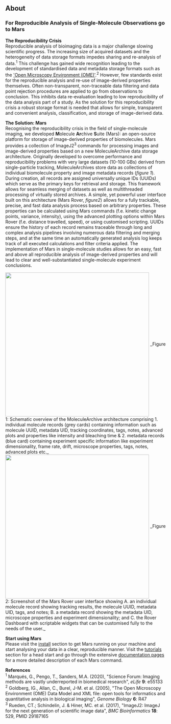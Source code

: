 ## About

### For Reproducible Analysis of Single-Molecule Observations go to Mars

**The Reproducibility Crisis**  
Reproducible analysis of bioimaging data is a major challenge slowing scientific progress. The increasing size of acquired datasets and the heterogeneity of data storage formats impedes sharing and re-analysis of data.<sup>1</sup> This challenge has gained wide recognition leading to the development of standardised data and metadata storage formats such as the ['Open Microscopy Environment (OME)'](https://duderstadt-lab.github.io/mars-docs/docs/OME/datarequirements/).<sup>2</sup>
However, few standards exist for the reproducible analysis and re-use of image-derived properties themselves. Often non-transparent, non-traceable data filtering and data point rejection procedures are applied to go from observations to conclusion. This inhibits data re-evaluation leading to low reproducibility of the data analysis part of a study. As the solution for this reproducibility crisis a robust storage format is needed that allows for simple, transparent and convenient analysis, classification, and storage of image-derived data.

**The Solution: Mars**  
Recognising the reproducibility crisis in the field of single-molecule imaging, we developed **M**olecule **Ar**chive **S**uite (Mars): an open-source platform for storage of image-derived properties of biomolecules. Mars provides a collection of ImageJ2<sup>3</sup> commands for processing images and image-derived properties based on a new MoleculeArchive data storage architecture. Originally developed to overcome performance and reproducibility problems with very large datasets (10-100 GBs) derived from single-particle tracking, MoleculeArchives store data as collections of individual biomolecule property and image metadata records (_figure 1_). During creation, all records are assigned universally unique IDs (UUIDs) which serve as the primary keys for retrieval and storage. This framework allows for seamless merging of datasets as well as multithreaded processing of virtually stored archives.
A simple, yet powerful user interface built on this architecture (Mars Rover, _figure2_) allows for a fully trackable, precise, and fast data analysis process based on arbitrary properties. These properties can be calculated using Mars commands (f.e. kinetic change points, variance, intensity), using the advanced plotting options within Mars Rover (f.e. distance travelled, speed), or using customised scripting. UUIDs ensure the history of each record remains traceable through long and complex analysis pipelines involving numerous data filtering and merging steps, and at the same time an automatically generated analysis log keeps track of all executed calculations and filter criteria applied.
The implementation of Mars in single-molecule studies allows for an easy, fast and above all reproducible analysis of image-derived properties and will lead to clear and well-substantiated single-molecule experiment conclusions.


<img align='center' src='{{site.baseurl}}/about/img/img2.png' width='450' />
_Figure 1: Schematic overview of the MoleculeArchive architecture comprising 1. individual molecule records (grey cards) containing information such as molecule UUID, metadata UID, tracking coordinates, tags, notes, advanced plots and properties like intensity and bleaching time & 2. metadata records (blue card) containing experiment specific information like experiment dimensionality, frame rate, drift, microscope properties, tags, notes, advanced plots etc._

<img align='center' src='{{site.baseurl}}/about/img/img3.png' width='450' />
_Figure 2: Screenshot of the Mars Rover user interface showing A. an individual molecule record showing tracking results, the molecule UUID, metadata UID, tags, and notes; B. a metadata record showing the metadata UID, microscope properties and experiment dimensionality; and C. the Rover Dashboard with scriptable widgets that can be customised fully to the needs of the user._


**Start using Mars**  
Please visit the [install](https://duderstadt-lab.github.io/mars-docs/install/) section to get Mars running on your machine and start analysing your data in a clear, reproducible manner. Visit the [tutorials](https://duderstadt-lab.github.io/mars-docs/tutorials/) section for a head start and go through the extensive [documentation pages](https://duderstadt-lab.github.io/mars-docs/docs/) for a more detailed description of each Mars command.


**References**  
<sup>1</sup> Marqués, G., Pengo, T., Sanders, M.A. (2020), "Science Forum: Imaging methods are vastly underreported in biomedical research", _eLife_ **9**: e55133  
<sup>2</sup> Goldberg, IG., Allan, C., Burel, J-M. et al. (2005), "The Open Microscopy Environment (OME) Data Model and XML file: open tools for informatics and quantitative analysis in biological imaging", _Genome Biology_ **6**: R47  
<sup>3</sup> Rueden, CT.; Schindelin, J. & Hiner, MC. et al. (2017), "ImageJ2: ImageJ for the next generation of scientific image data", _BMC Bioinformatics_ **18**: 529, PMID 29187165  
